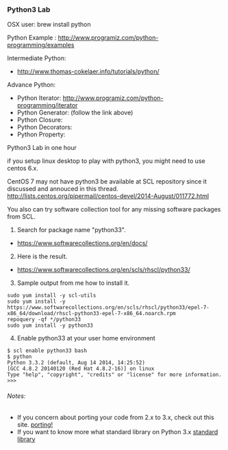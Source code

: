 ### Python3 Lab

OSX user:
brew install python

Python Example : http://www.programiz.com/python-programming/examples

Intermediate Python:
  * http://www.thomas-cokelaer.info/tutorials/python/

Advance Python:
  * Python Iterator:  http://www.programiz.com/python-programming/iterator
  * Python Generator: (follow the link above)
  * Python Closure:  
  * Python Decorators:
  * Python Property:

Python3 Lab in one hour

if you setup linux desktop to play with python3, you might need to use centos 6.x. 

CentOS 7 may not have python3 be available at SCL repository since it discussed
and annouced in this thread.
http://lists.centos.org/pipermail/centos-devel/2014-August/011772.html

You also can try software collection tool for any missing software packages from SCL.

1. Search for package name "python33".  
  * https://www.softwarecollections.org/en/docs/
2. Here is the result.  
  * https://www.softwarecollections.org/en/scls/rhscl/python33/
3. Sample output from me how to install it.
```
sudo yum install -y scl-utils
sudo yum install -y https://www.softwarecollections.org/en/scls/rhscl/python33/epel-7-x86_64/download/rhscl-python33-epel-7-x86_64.noarch.rpm
repoquery -qf */python33
sudo yum install -y python33
```
4. Enable python33 at your user home environment
```
$ scl enable python33 bash
$ python
Python 3.3.2 (default, Aug 14 2014, 14:25:52)
[GCC 4.8.2 20140120 (Red Hat 4.8.2-16)] on linux
Type "help", "copyright", "credits" or "license" for more information.
>>>
```


###### Notes:
* If you concern about porting your code from 2.x to 3.x, check out this site.
[porting!](http://docs.pythonsprints.com/python3_porting/py-porting.html)
* If you want to know more what standard library on Python 3.x
[standard library](https://docs.python.org/3.0/library/index.html)

